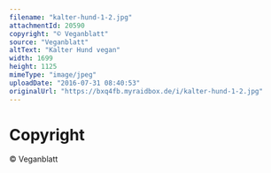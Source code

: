 ```yaml
---
filename: "kalter-hund-1-2.jpg"
attachmentId: 20590
copyright: "© Veganblatt"
source: "Veganblatt"
altText: "Kalter Hund vegan"
width: 1699
height: 1125
mimeType: "image/jpeg"
uploadDate: "2016-07-31 08:40:53"
originalUrl: "https://bxq4fb.myraidbox.de/i/kalter-hund-1-2.jpg"
---
```


# Copyright

© Veganblatt
